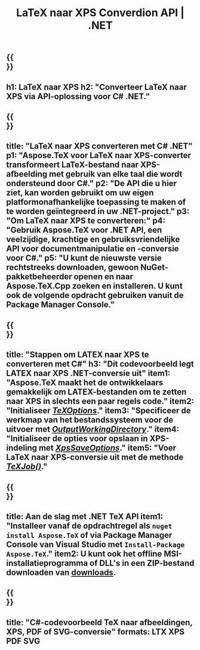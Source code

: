 ﻿---
translation: true
template: /_templates/_conversion-child-net.md
title: LaTeX naar XPS Converdion API | .NET
description: LaTeX naar XPS conversie functionaliteit. Integreer deze on-premise .NET-bibliotheek in uw project of gebruik platformonafhankelijke applicaties om LaTeX naar XPS te converteren.
keywords: latex naar xps api-net, latex2xps integreert c#
url: /net/conversion/latex-to-xps/
family: tex
platformtag: net
feature: conversion
informat: LATEX
outformat: XPS
otherformats: BMP PNG JPEG TIFF SVG PDF
---

{{<section banner>}}
---
h1: LaTeX naar XPS
h2: "Converteer LaTeX naar XPS via API-oplossing voor C# .NET."
---

{{<section overview>}}
---
title: "LaTeX naar XPS converteren met C# .NET"
p1: "Aspose.TeX voor LaTeX naar XPS-converter transformeert LaTeX-bestand naar XPS-afbeelding met gebruik van elke taal die wordt ondersteund door C#."
p2: "De API die u hier ziet, kan worden gebruikt om uw eigen platformonafhankelijke toepassing te maken of te worden geïntegreerd in uw .NET-project."
p3: "Om LaTeX naar XPS te converteren:"
p4: "Gebruik Aspose.TeX voor .NET API, een veelzijdige, krachtige en gebruiksvriendelijke API voor documentmanipulatie en -conversie voor C#."
p5: "U kunt de nieuwste versie rechtstreeks downloaden, gewoon NuGet-pakketbeheerder openen en naar Aspose.TeX.Cpp zoeken en installeren. U kunt ook de volgende opdracht gebruiken vanuit de Package Manager Console."
---

{{<section feature1>}}
---
title: "Stappen om LATEX naar XPS te converteren met C#"
h3: "Dit codevoorbeeld legt LATEX naar XPS .NET-conversie uit"
item1: "Aspose.TeX maakt het de ontwikkelaars gemakkelijk om LATEX-bestanden om te zetten naar XPS in slechts een paar regels code."
item2: "Initialiseer [*TeXOptions*](https://reference.aspose.com/tex/net/aspose.tex/texoptions/)."
item3: "Specificeer de werkmap van het bestandssysteem voor de uitvoer met [*OutputWorkingDirectory*](https://reference.aspose.com/tex/net/aspose.tex/texoptions/outputworkingdirectory/)."
item4: "Initialiseer de opties voor opslaan in XPS-indeling met [*XpsSaveOptions*](https://reference.aspose.com/tex/net/aspose.tex.presentation.image/xpssaveoptions/)."
item5: "Voer LaTeX naar XPS-conversie uit met de methode [*TeXJob()*](https://reference.aspose.com/tex/net/aspose.tex/texjob/)."
---

{{<section feature2>}}
---
title: Aan de slag met .NET TeX API
item1: "Installeer vanaf de opdrachtregel als ```nuget install Aspose.TeX``` of via Package Manager Console van Visual Studio met ```Install-Package Aspose.TeX```."
item2: U kunt ook het offline MSI-installatieprogramma of DLL's in een ZIP-bestand downloaden van [downloads](https://downloads.aspose.com/tex/net).
---

{{<section widget>}}
---
title: "C#-codevoorbeeld TeX naar afbeeldingen, XPS, PDF of SVG-conversie"
formats: LTX XPS PDF SVG
---